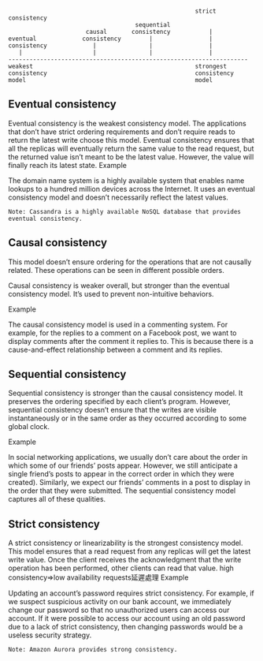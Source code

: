 ```

                                                     strict consistency
                                    sequential
                      causal       consistency           |
eventual             consistency        |                |
consistency             |               |                |
   |                    |               |                |
--------------------------------------------------------------------
weakest                                              strongest
consistency                                          consistency
model                                                model
```
## Eventual consistency
Eventual consistency is the weakest consistency model. The applications that don’t have strict ordering requirements and don’t require reads to return the latest write choose this model. Eventual consistency ensures that all the replicas will eventually return the same value to the read request, but the returned value isn’t meant to be the latest value. However, the value will finally reach its latest state.
Example

The domain name system is a highly available system that enables name lookups to a hundred million devices across the Internet. It uses an eventual consistency model and doesn’t necessarily reflect the latest values.

```
Note: Cassandra is a highly available NoSQL database that provides eventual consistency.
```

## Causal consistency
This model doesn’t ensure ordering for the operations that are not causally related. These operations can be seen in different possible orders.

Causal consistency is weaker overall, but stronger than the eventual consistency model. It’s used to prevent non-intuitive behaviors.

Example

The causal consistency model is used in a commenting system. For example, for the replies to a comment on a Facebook post, we want to display comments after the comment it replies to. This is because there is a cause-and-effect relationship between a comment and its replies.

## Sequential consistency

Sequential consistency is stronger than the causal consistency model. It preserves the ordering specified by each client’s program. However, sequential consistency doesn’t ensure that the writes are visible instantaneously or in the same order as they occurred according to some global clock.

Example

In social networking applications, we usually don’t care about the order in which some of our friends’ posts appear. However, we still anticipate a single friend’s posts to appear in the correct order in which they were created). Similarly, we expect our friends’ comments in a post to display in the order that they were submitted. The sequential consistency model captures all of these qualities.

## Strict consistency

A  strict consistency or linearizability is the strongest consistency model. This model ensures that a read request from any replicas will get the latest write value. Once the client receives the acknowledgment that the write operation has been performed, other clients can read that value.
high consistency=>low availability requests延遲處理
Example

Updating an account’s password requires strict consistency. For example, if we suspect suspicious activity on our bank account, we immediately change our password so that no unauthorized users can access our account. If it were possible to access our account using an old password due to a lack of strict consistency, then changing passwords would be a useless security strategy.

```
Note: Amazon Aurora provides strong consistency.
```

